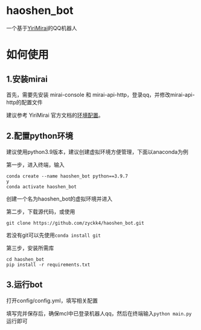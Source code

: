 # haoshen_bot
一个基于[YiriMirai](https://github.com/YiriMiraiProject/YiriMirai)的QQ机器人

# 如何使用

## 1.安装mirai

首先，需要先安装 mirai-console 和 mirai-api-http，登录qq，并修改mirai-api-http的配置文件

建议参考 YiriMirai 官方文档的[环境配置]((https://yiri-mirai.vercel.app/tutorials/01/configuration))。

## 2.配置python环境

建议使用python3.9版本，建议创建虚拟环境方便管理，下面以anaconda为例

第一步，进入终端，输入

```
conda create --name haoshen_bot python==3.9.7
y
conda activate haoshen_bot
```

创建一个名为haoshen_bot的虚拟环境并进入

第二步，下载源代码，或使用

```git clone https://github.com/zyckk4/haoshen_bot.git```

若没有git可以先使用```conda install git```

第三步，安装所需库

```
cd haoshen_bot
pip install -r requirements.txt
```

## 3.运行bot

打开config/config.yml，填写相关配置

填写完并保存后，确保mcl中已登录机器人qq，然后在终端输入```python main.py```运行即可
